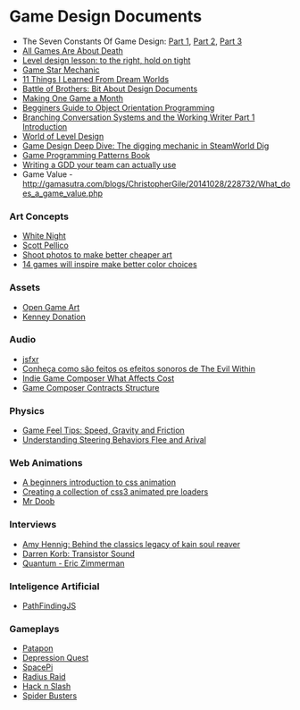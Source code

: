 Game Design Documents
=====================


- The Seven Constants Of Game Design: [Part 1](http://techcrunch.com/2014/07/20/constants-of-game-design-1/), [Part 2](http://techcrunch.com/2014/07/27/constants-of-game-design-2/), [Part 3](http://techcrunch.com/2014/08/03/constants-of-game-design-3/)  
- [All Games Are About Death](http://www.whatgamesare.com/2011/05/all-games-are-about-death-fundamentals.html)
- [Level design lesson: to the right, hold on tight](http://auntiepixelante.com/?p=465)  
- [Game Star Mechanic](http://gamestarmechanic.com/)
- [11 Things I Learned From Dream Worlds](http://www.worldofleveldesign.com/categories/game_environments_design/11-things-i-learned-from-dream-worlds.php)
- [Battle of Brothers: Bit About Design Documents](http://battleofbrothers.com/sirryan/a-bit-about-design-documents)
- [Making One Game a Month](http://gamedevelopment.tutsplus.com/articles/1gam-how-to-succeed-at-making-one-game-a-month--gamedev-3695)
- [Begginers Guide to Object Orientation Programming](http://gamedevelopment.tutsplus.com/series/beginners-guide-to-oop--gamedev-12703)
- [Branching Conversation Systems and the Working Writer Part 1 Introduction](http://gamasutra.com/blogs/AlexanderFreed/20140902/224609/Branching_Conversation_Systems_and_the_Working_Writer_Part_1_Introduction.php)
- [World of Level Design](http://www.worldofleveldesign.com/)
- [Game Design Deep Dive: The digging mechanic in SteamWorld Dig](http://www.gamasutra.com/view/news/225257/Game_Design_Deep_Dive_The_digging_mechanic_in_SteamWorld_Dig.php)
- [Game Programming Patterns Book](http://gameprogrammingpatterns.com/)
- [Writing a GDD your team can actually use](http://www.gamasutra.com/blogs/AbbyFriesen/20141006/227048/Writing_a_GDD_your_team_can_actually_use.php)
- Game Value - http://gamasutra.com/blogs/ChristopherGile/20141028/228732/What_does_a_game_value.php

### Art Concepts

- [White Night](http://osome-studio.com/some-rough/)
- [Scott Pellico](http://appylon.weebly.com/)
- [Shoot photos to make better cheaper art](http://gamasutra.com/blogs/JunxueLi/20140904/224837/2D_games_Shoot_photos_to_make_better__cheaper_art_Part_1.php)
- [14 games will inspire make better color choices](http://www.spilgames.com/14-games-will-inspire-make-better-color-choices/)

### Assets

- [Open Game Art](http://opengameart.org/users/kenney)
- [Kenney Donation](http://kenney.itch.io/kenney-donation)

### Audio

- [jsfxr](http://github.grumdrig.com/jsfxr/)
- [Conheça como são feitos os efeitos sonoros de The Evil Within](http://www.gamegen.com.br/playstation3/conheca-como-sao-feitos-os-efeitos-sonoros-de-the-evil-within/)
- [Indie Game Composer What Affects Cost](http://www.chrislines.net/indie-game-composer-what-affects-cost/)
- [Game Composer Contracts Structure](http://www.chrislines.net/game-composer-contracts-structure/)

### Physics

- [Game Feel Tips: Speed, Gravity and Friction](http://gamasutra.com/blogs/MarkVenturelli/20140821/223866/Game_Feel_Tips_II_Speed_Gravity_Friction.php)
- [Understanding Steering Behaviors Flee and Arival](http://gamedevelopment.tutsplus.com/tutorials/understanding-steering-behaviors-flee-and-arrival--gamedev-1303)

### Web Animations

- [A beginners introduction to css animation](http://webdesign.tutsplus.com/tutorials/a-beginners-introduction-to-css-animation--cms-21068)
- [Creating a collection of css3 animated pre loaders](http://webdesign.tutsplus.com/tutorials/creating-a-collection-of-css3-animated-pre-loaders--cms-21978)
- [Mr Doob](http://mrdoob.com/)


### Interviews

- [Amy Hennig: Behind the classics legacy of kain soul reaver](http://blog.eu.playstation.com/2012/10/12/behind-the-classics-legacy-of-kain-soul-reaver/)
- [Darren Korb: Transistor Sound](http://categoryvideogames.podbean.com/e/an-interview-with-darren-korb-transistor/#.U-u6K-Efcrk.twitter)
- [Quantum - Eric Zimmerman](http://whowhatwhycast.tumblr.com/post/98948890244/s9-e01-a-recipe-for-a-distilled-4x-experience)

### Inteligence Artificial

- [PathFindingJS](http://qiao.github.io/PathFinding.js/visual/)

### Gameplays

- [Patapon](https://www.youtube.com/watch?v=lp173Si-XZM)
- [Depression Quest](http://www.depressionquest.com/)
- [SpacePi](http://2012.js13kgames.com/entries/spacepi)
- [Radius Raid](http://2013.js13kgames.com/entries/radius-raid)
- [Hack n Slash](http://store.steampowered.com/app/246070/)
- [Spider Busters](http://js13kgames.com/entries/spider-busters)
